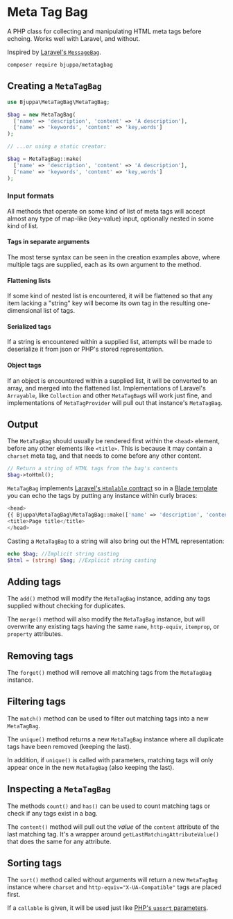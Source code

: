 # Meta Tag Bag

A PHP class for collecting and manipulating HTML meta tags before echoing.
Works well with Laravel, and without.

Inspired by [Laravel's `MessageBag`](https://laravel.com/api/master/Illuminate/Support/MessageBag.html).

`composer require bjuppa/metatagbag`

## Creating a `MetaTagBag`

```php
use Bjuppa\MetaTagBag\MetaTagBag;

$bag = new MetaTagBag(
  ['name' => 'description', 'content' => 'A description'],
  ['name' => 'keywords', 'content' => 'key,words']
);

// ...or using a static creator:

$bag = MetaTagBag::make(
  ['name' => 'description', 'content' => 'A description'],
  ['name' => 'keywords', 'content' => 'key,words']
);

```

### Input formats

All methods that operate on some kind of list of meta tags will accept almost any type of map-like (key-value) input, optionally nested in some kind of list.

#### Tags in separate arguments

The most terse syntax can be seen in the creation examples above, where multiple tags are supplied, each as its own argument to the method.

#### Flattening lists

If some kind of nested list is encountered, it will be flattened so that any item lacking a "string" key will become its own tag in the resulting one-dimensional list of tags.

#### Serialized tags

If a string is encountered within a supplied list, attempts will be made to deserialize it from json or PHP's stored representation.

#### Object tags

If an object is encountered within a supplied list, it will be converted to an array, and merged into the flattened list.
Implementations of Laravel's `Arrayable`, like `Collection` and other `MetaTagBag`s will work just fine,
and implementations of `MetaTagProvider` will pull out that instance's `MetaTagBag`.

## Output

The `MetaTagBag` should usually be rendered first within the `<head>` element, before any other elements like `<title>`.
This is because it may contain a `charset` meta tag, and that needs to come before any other content.

```php
// Return a string of HTML tags from the bag's contents
$bag->toHtml();
```

`MetaTagBag` implements
[Laravel's `Htmlable` contract](https://laravel.com/api/master/Illuminate/Contracts/Support/Htmlable.html)
so in a [Blade template](https://laravel.com/docs/blade) you can echo the tags
by putting any instance within curly braces:

```php
<head>
{{ Bjuppa\MetaTagBag\MetaTagBag::make(['name' => 'description', 'content' => 'A description']) }}
<title>Page title</title>
</head>
```

Casting a `MetaTagBag` to a string will also bring out the HTML representation:

```php
echo $bag; //Implicit string casting
$html = (string) $bag; //Explicit string casting
```

## Adding tags

The `add()` method will modify the `MetaTagBag` instance, adding any tags supplied without checking for duplicates.

The `merge()` method will also modify the `MetaTagBag` instance, but will overwrite any existing tags having the same
`name`, `http-equiv`, `itemprop`, or `property` attributes.

## Removing tags

The `forget()` method will remove all matching tags from the `MetaTagBag` instance.

## Filtering tags

The `match()` method can be used to filter out matching tags into a new `MetaTagBag`.

The `unique()` method returns a new `MetaTagBag` instance where all duplicate tags have been removed
(keeping the last).

In addition, if `unique()` is called with parameters,
matching tags will only appear once in the new `MetaTagBag`
(also keeping the last).

## Inspecting a `MetaTagBag`

The methods `count()` and `has()` can be used to count matching tags or check if any tags exist in a bag.

The `content()` method will pull out the *value* of the `content` attribute of the last matching tag.
It's a wrapper around `getLastMatchingAttributeValue()` that does the same for any attribute.

## Sorting tags

The `sort()` method called without arguments will return a new `MetaTagBag` instance where `charset`
and `http-equiv="X-UA-Compatible"` tags are placed first.

If a `callable` is given, it will be used just like
[PHP's `uasort` parameters](https://secure.php.net/manual/en/function.uasort.php#refsect1-function.uasort-parameters).
